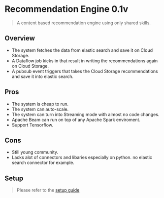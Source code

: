 # Recommendation Engine 0.1v
> A content based recommendation engine using only shared skills.
## Overview
- The system fetches the data from elastic search and save it on Cloud Storage.
- A Dataflow job kicks in that result in writing the recommendations again on Cloud Storage.
- A pubsub event triggers that takes the Cloud Storage recommendations and save it into elastic search.

## Pros
- The system is cheap to run.
- The system can auto-scale.
- The system can turn into Streaming mode with almost no code changes.
- Apache Beam can run on top of any Apache Spark enviroment.
- Support Tensorflow.

## Cons
- Still young community.
- Lacks alot of connectors and libaries especially on python. no elastic search connector for example.

## Setup
> Please refer to the [setup guide](https://github.com/badgewell/recommendation-engine-experiment/blob/master/docs.md)
